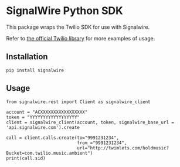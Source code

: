 # SignalWire Python SDK

This package wraps the Twilio SDK for use with Signalwire.

Refer to [the official Twilio library](https://github.com/twilio/twilio-python) for more examples of usage.

## Installation

`pip install signalwire`

## Usage

```
from signalwire.rest import Client as signalwire_client

account = "ACXXXXXXXXXXXXXXXXX"
token = "YYYYYYYYYYYYYYYYYY"
client = signalwire_client(account, token, signalwire_base_url = 'api.signalwire.com').create

call = client.calls.create(to="9991231234",
                           from_="9991231234",
                           url="http://twimlets.com/holdmusic?Bucket=com.twilio.music.ambient")
print(call.sid)
```
